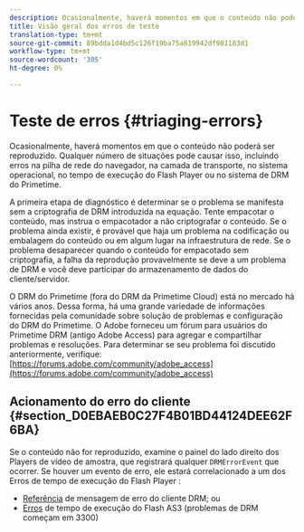 ```yaml
---
description: Ocasionalmente, haverá momentos em que o conteúdo não poderá ser reproduzido. Qualquer número de situações pode causar isso, incluindo erros na pilha de rede do navegador, na camada de transporte, no sistema operacional, no tempo de execução do Flash Player ou no sistema de DRM do Primetime.
title: Visão geral dos erros de teste
translation-type: tm+mt
source-git-commit: 89bdda1d4bd5c126f19ba75a819942df901183d1
workflow-type: tm+mt
source-wordcount: '305'
ht-degree: 0%

---
```



# Teste de erros {#triaging-errors}

Ocasionalmente, haverá momentos em que o conteúdo não poderá ser reproduzido. Qualquer número de situações pode causar isso, incluindo erros na pilha de rede do navegador, na camada de transporte, no sistema operacional, no tempo de execução do Flash Player ou no sistema de DRM do Primetime.

A primeira etapa de diagnóstico é determinar se o problema se manifesta sem a criptografia de DRM introduzida na equação. Tente empacotar o conteúdo, mas instrua o empacotador a não criptografar o conteúdo. Se o problema ainda existir, é provável que haja um problema na codificação ou embalagem do conteúdo ou em algum lugar na infraestrutura de rede. Se o problema desaparecer quando o conteúdo for empacotado sem criptografia, a falha da reprodução provavelmente se deve a um problema de DRM e você deve participar do armazenamento de dados do cliente/servidor.

O DRM do Primetime (fora do DRM da Primetime Cloud) está no mercado há vários anos. Dessa forma, há uma grande variedade de informações fornecidas pela comunidade sobre solução de problemas e configuração do DRM do Primetime. O Adobe forneceu um fórum para usuários do Primetime DRM (antigo Adobe Access) para agregar e compartilhar problemas e resoluções. Para determinar se seu problema foi discutido anteriormente, verifique: [https://forums.adobe.com/community/adobe_access](https://forums.adobe.com/community/adobe_access)

## Acionamento do erro do cliente {#section_D0EBAEB0C27F4B01BD44124DEE62F6BA}

Se o conteúdo não for reproduzido, examine o painel do lado direito dos Players de vídeo de amostra, que registrará qualquer `DRMErrorEvent` que ocorrer. Se houver um evento de erro, ele estará correlacionado a um dos Erros de tempo de execução do Flash Player :

* [Referência](https://help.adobe.com/en_US/primetime/drm/index.html#reference-DRM_Client_Error_Messages) de mensagem de erro do cliente DRM; ou
* [Erros](https://help.adobe.com/en_US/FlashPlatform/reference/actionscript/3/runtimeErrors.html)  de tempo de execução do Flash AS3 (problemas de DRM começam em 3300)

